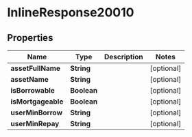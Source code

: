 # InlineResponse20010

## Properties
Name | Type | Description | Notes
------------ | ------------- | ------------- | -------------
**assetFullName** | **String** |  |  [optional]
**assetName** | **String** |  |  [optional]
**isBorrowable** | **Boolean** |  |  [optional]
**isMortgageable** | **Boolean** |  |  [optional]
**userMinBorrow** | **String** |  |  [optional]
**userMinRepay** | **String** |  |  [optional]
